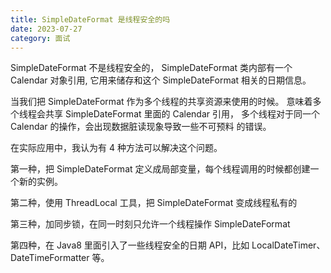 ```yaml
---
title: SimpleDateFormat 是线程安全的吗
date: 2023-07-27
category: 面试
---
```


SimpleDateFormat 不是线程安全的， SimpleDateFormat 类内部有一个 Calendar 对象引用, 它用来储存和这个 SimpleDateFormat 相关的日期信息。

 当我们把 SimpleDateFormat 作为多个线程的共享资源来使用的时候。 意味着多个线程会共享 SimpleDateFormat 里面的 Calendar 引用， 多个线程对于同一个 Calendar 的操作，会出现数据脏读现象导致一些不可预料 的错误。 

在实际应用中，我认为有 4 种方法可以解决这个问题。

第一种，把 SimpleDateFormat 定义成局部变量，每个线程调用的时候都创建一 个新的实例。

第二种，使用 ThreadLocal 工具，把 SimpleDateFormat 变成线程私有的

第三种，加同步锁，在同一时刻只允许一个线程操作 SimpleDateFormat

第四种，在 Java8 里面引入了一些线程安全的日期 API，比如 LocalDateTimer、 DateTimeFormatter 等。